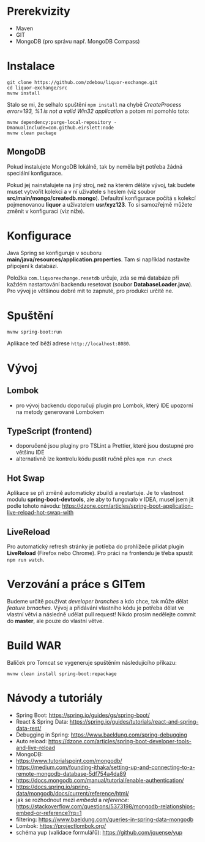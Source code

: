 # Prerekvizity

-   Maven
-   GIT
-   MongoDB (pro správu např. MongoDB Compass)

# Instalace

```
git clone https://github.com/zdebou/liquor-exchange.git
cd liquor-exchange/src
mvnw install
```

Stalo se mi, že selhalo spuštění `npm install` na chybě _CreateProcess error=193, %1 is not a valid Win32 application_ a potom mi pomohlo toto:

```
mvnw dependency:purge-local-repository -DmanualInclude=com.github.eirslett:node
mvnw clean package
```

## MongoDB

Pokud instalujete MongoDB lokálně, tak by neměla být potřeba žádná speciální konfigurace.

Pokud jej nainstalujete na jiný stroj, než na kterém děláte vývoj, tak budete muset vytvořit kolekci a v ní uživatele s heslem (viz soubor **src/main/mongo/createdb.mongo**). Defaultní konfigurace počítá s kolekcí pojmenovanou **liquor** a uživatelem **usr/xyz123**. To si samozřejmě můžete změnit v konfiguraci (viz níže).

# Konfigurace

Java Spring se konfiguruje v souboru **main/java/resources/application.properties**. Tam si například nastavíte připojení k databázi.

Položka `com.liquorexchange.resetdb` určuje, zda se má databáze při každém nastartování backendu resetovat (soubor **DatabaseLoader.java**). Pro vývoj je většinou dobré mít to zapnuté, pro produkci určitě ne.

# Spuštění

```
mvnw spring-boot:run
```

Aplikace teď běží adrese `http://localhost:8080`.

# Vývoj

## Lombok

-   pro vývoj backendu doporučuji plugin pro Lombok, který IDE upozorní na metody generované Lombokem

## TypeScript (frontend)

-   doporučené jsou pluginy pro TSLint a Prettier, které jsou dostupné pro většinu IDE
-   alternativně lze kontrolu kódu pustit ručně přes `npm run check`

## Hot Swap

Aplikace se při změně automaticky zbuildí a restartuje. Je to vlastnost modulu **spring-boot-devtools**, ale aby to fungovalo v IDEA, musel jsem jít podle tohoto návodu: https://dzone.com/articles/spring-boot-application-live-reload-hot-swap-with

## LiveReload

Pro automatický refresh stránky je potřeba do prohlížeče přidat plugin **LiveReload** (Firefox nebo Chrome). Pro práci na frontendu je třeba spustit `npm run watch`.

# Verzování a práce s GITem

Budeme určitě používat _developer branches_ a kdo chce, tak může dělat _feature brnaches_. Vývoj a přidávání vlastního kódu je potřeba dělat ve vlastní větvi a následně udělat pull request! Nikdo prosím nedělejte commit do **master**, ale pouze do vlastní větve.

# Build WAR

Balíček pro Tomcat se vygeneruje spuštěním následujícího příkazu:

```
mvnw clean install spring-boot:repackage
```

# Návody a tutoriály

-   Spring Boot: https://spring.io/guides/gs/spring-boot/
-   React & Spring Data: https://spring.io/guides/tutorials/react-and-spring-data-rest/
-   Debugging in Spring: https://www.baeldung.com/spring-debugging
-   Auto reload: https://dzone.com/articles/spring-boot-developer-tools-and-live-reload
-   MongoDB:
-   https://www.tutorialspoint.com/mongodb/
-   https://medium.com/founding-ithaka/setting-up-and-connecting-to-a-remote-mongodb-database-5df754a4da89
-   https://docs.mongodb.com/manual/tutorial/enable-authentication/
-   https://docs.spring.io/spring-data/mongodb/docs/current/reference/html/
-   jak se rozhodnout mezi _embedd_ a _reference_: https://stackoverflow.com/questions/5373198/mongodb-relationships-embed-or-reference?rq=1
-   filtering: https://www.baeldung.com/queries-in-spring-data-mongodb
-   Lombok: https://projectlombok.org/
-   schéma yup (validace formulářů): https://github.com/jquense/yup
